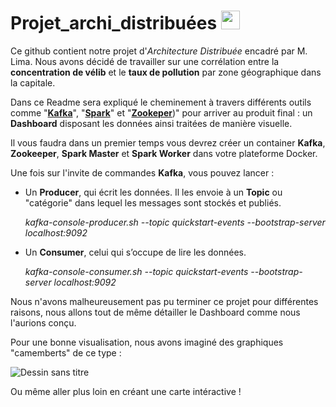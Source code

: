 # Projet_archi_distribuées <img src="https://icones8.fr/icon/Qejoymx0g1R4/architecture" width="30" height="30">

Ce github contient notre projet d'*Architecture Distribuée* encadré par M. Lima. Nous avons décidé de travailler sur une corrélation entre la **concentration de vélib** et le **taux de pollution** par zone géographique dans la capitale.

Dans ce Readme sera expliqué le cheminement à travers différents outils comme "[**Kafka**](https://kafka.apache.org/)", "[**Spark**](https://spark.apache.org/)" et "[**Zookeper**](https://zookeeper.apache.org/))" pour arriver au produit final : un **Dashboard** disposant les données ainsi traitées de manière visuelle.


Il vous faudra dans un premier temps vous devrez créer un container **Kafka**, **Zookeeper**, **Spark Master** et **Spark Worker** dans votre plateforme Docker.



Une fois sur l'invite de commandes **Kafka**, vous pouvez lancer :

  - Un **Producer**, qui écrit les données. Il les envoie à un **Topic** ou "catégorie" dans lequel les messages sont stockés et publiés.

      *kafka-console-producer.sh --topic quickstart-events --bootstrap-server localhost:9092*
  
  - Un **Consumer**, celui qui s’occupe de lire les données.

      *kafka-console-consumer.sh --topic quickstart-events --bootstrap-server localhost:9092*


Nous n'avons malheureusement pas pu terminer ce projet pour différentes raisons, nous allons tout de même détailler le Dashboard comme nous l'aurions conçu.

Pour une bonne visualisation, nous avons imaginé des graphiques "camemberts" de ce type :

![Dessin sans titre](https://user-images.githubusercontent.com/91553182/230186369-bc1eb2ac-fa3c-4f74-b53c-95c59cc7c93a.png)

Ou même aller plus loin en créant une carte intéractive !
